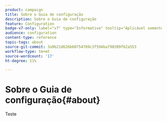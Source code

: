 ```yaml
---
product: campaign
title: Sobre o Guia de configuração
description: Sobre o Guia de configuração
feature: Configuration
badge-v7-only: label="v7" type="Informative" tooltip="Aplicável somente ao Campaign Classic v7"
audience: configuration
content-type: reference
topic-tags: about
source-git-commit: 3a9b21d626b60754789c3f594ba798309f62a553
workflow-type: tm+mt
source-wordcount: '17'
ht-degree: 11%

---
```



# Sobre o Guia de configuração{#about}



Teste



